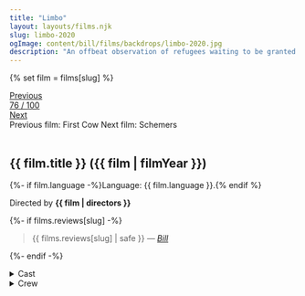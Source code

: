 ```yaml
---
title: "Limbo"
layout: layouts/films.njk
slug: limbo-2020
ogImage: content/bill/films/backdrops/limbo-2020.jpg
description: "An offbeat observation of refugees waiting to be granted asylum on a fictional remote Scottish island. It focuses on Omar, a young Syrian musician who is burdened by the weight of his grandfather’s oud, which he has carried all the way from his homeland."
---
```


{% set film = films[slug] %}

<nav class="films">
  <div class="prev">
    <a href="../first-cow-2020"><i class="fa-solid fa-chevron-left fa-xs"></i> Previous</a>
  </div>
  <div>
    <a class="simple" href="../">76 / 100</a>
  </div>
  <div class="next">
    <a href="../schemers-2020">Next <i class="fa-solid fa-chevron-right fa-xs"></i></a>
  </div>
  <div class="hint">
    <span class="prev-hint">
      <span class="sr-only">Previous film:</span>
      First Cow
    </span>
    <span class="next-hint">
      <span class="sr-only">Next film:</span>
      Schemers
    </span>
  </div>
</nav>

<article class="film slug-limbo-2020">
  <div class="backdrop-and-poster">
    <img class="poster" src="../films/posters/{{ slug }}.jpg" alt="">
    <img class="backdrop" src="../films/backdrops/{{ slug }}.jpg" alt="">
  </div>

  <h1>{{ film.title }} ({{ film | filmYear }})</h1>

  <p>
    {%- if film.language -%}Language: {{ film.language }}.{% endif %}
    
  </p>

  <p class="director">
    Directed by <strong>{{ film | directors }}</strong>
  </p>

  {%- if films.reviews[slug] -%}
    <blockquote> 
      {{ films.reviews[slug] | safe }} <em>—&nbsp;<a href="/bill">Bill</a></em>
    </blockquote> 
  {%- endif -%}

  <section class="film-detail">
    <div>
      <details>
        <summary>
          <i class="fa-solid fa-masks-theater"></i>
          Cast
        </summary>
        <ul>
          {%- for cast in film.credits.cast -%}
            <li>
              {{ cast.name }} as <em>{{ cast.character }}</em>
            </li>
          {%- endfor -%}
        </ul>
      </details>
      <details>
        <summary>
          <i class="fa-solid fa-clapperboard"></i>
          Crew
        </summary>
        <ul>
          {%- for crew in film.credits.crew -%}
            <li>
              {{ crew.name }} &mdash; <em>{{ crew.job }}</em>
            </li>
          {%- endfor -%}
        </ul>
      </details>
    </div>
  </section>

  
</article>
